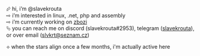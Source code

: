 ⮳ hi, i’m @slavekrouta<br>
⇨ i’m interested in linux, .net, php and assembly<br>
⇨ i’m currently working on [zbozi](https://github.com/slavekrouta/Zbozi)<br>
⮱ you can reach me on discord (slavekrouta#2953), telegram ([slavekrouta](https://t.me/slavekrouta)), or over email (slvkrt@seznam.cz)

⟡ when the stars align once a few months, i'm actually active here
